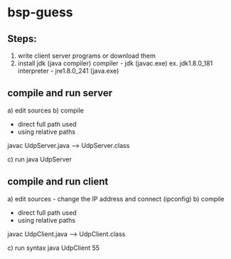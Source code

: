 # bsp-guess

## Steps:
1) write client server programs or download them
2) install jdk (java compiler)
compiler - jdk (javac.exe) ex. jdk1.8.0_181
interpreter - jre1.8.0_241 (java.exe)
## compile and run server
a) edit sources
b) compile
- direct full path used
- using relative paths

javac UdpServer.java
--> UdpServer.class

c) run
java UdpServer

## compile and run client
a) edit sources - change the IP address and connect
(ipconfig)
b) compile
- direct full path used
- using relative paths

javac UdpClient.java
--> UdpClient.class

c) run syntax
java UdpClient 55
